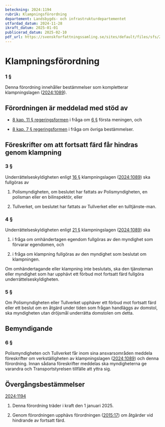 ```yaml
---
beteckning: 2024:1194
rubrik: Klampningsförordning
departement: Landsbygds- och infrastrukturdepartementet
utfardad_datum: 2024-11-28
ikraft_datum: 2025-01-01
publicerad_datum: 2025-02-10
pdf_url: https://svenskforfattningssamling.se/sites/default/files/sfs/2024-11/SFS2024-1194.pdf
---
```


# Klampningsförordning

### 1 §

Denna förordning innehåller bestämmelser som kompletterar klampningslagen ([2024:1089](https://selex.se/eli/sfs/2024/1089)).

## Förordningen är meddelad med stöd av

- [8 kap. 11 § regeringsformen](https://selex.se/eli/sfs/1974/152#kap8.11) i fråga om [6 §](#6) första meningen, och

- [8 kap. 7 § regeringsformen](https://selex.se/eli/sfs/1974/152#kap8.7) i fråga om övriga bestämmelser.

## Föreskrifter om att fortsatt färd får hindras genom klampning

### 3 §

Underrättelseskyldigheten enligt [16 §](#16) klampningslagen ([2024:1089](https://selex.se/eli/sfs/2024/1089)) ska fullgöras av

1. Polismyndigheten, om beslutet har fattats av Polismyndigheten, en polisman eller en bilinspektör, eller

2. Tullverket, om beslutet har fattats av Tullverket eller en tulltjänste-man.

### 4 §

Underrättelseskyldigheten enligt [21 §](#21) klampningslagen ([2024:1089](https://selex.se/eli/sfs/2024/1089)) ska

1. i fråga om omhändertagen egendom fullgöras av den myndighet som förvarar egendomen, och

2. i fråga om klampning fullgöras av den myndighet som beslutat om klampningen.

Om omhändertagande eller klampning inte beslutats, ska den tjänsteman eller myndighet som har upphävt ett förbud mot fortsatt färd fullgöra underrättelseskyldigheten.

### 5 §

Om Polismyndigheten eller Tullverket upphäver ett förbud mot fortsatt färd eller ett beslut om en åtgärd under tiden som frågan handläggs av domstol, ska myndigheten utan dröjsmål underrätta domstolen om detta.

## Bemyndigande

### 6 §

Polismyndigheten och Tullverket får inom sina ansvarsområden meddela föreskrifter om verkställigheten av klampningslagen ([2024:1089](https://selex.se/eli/sfs/2024/1089)) och denna förordning. Innan sådana föreskrifter meddelas ska myndigheterna ge varandra och Transportstyrelsen tillfälle att yttra sig.

## Övergångsbestämmelser

[2024:1194](https://selex.se/eli/sfs/2024/1194)

1. Denna förordning träder i kraft den 1 januari 2025.

2. Genom förordningen upphävs förordningen ([2015:17](https://selex.se/eli/sfs/2015/17)) om åtgärder vid hindrande av fortsatt färd.